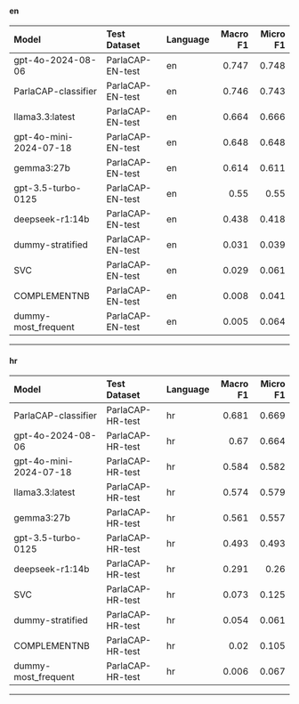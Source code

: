 
#### en

| Model                  | Test Dataset     | Language   |   Macro F1 |   Micro F1 |
|:-----------------------|:-----------------|:-----------|-----------:|-----------:|
| gpt-4o-2024-08-06      | ParlaCAP-EN-test | en         |      0.747 |      0.748 |
| ParlaCAP-classifier    | ParlaCAP-EN-test | en         |      0.746 |      0.743 |
| llama3.3:latest        | ParlaCAP-EN-test | en         |      0.664 |      0.666 |
| gpt-4o-mini-2024-07-18 | ParlaCAP-EN-test | en         |      0.648 |      0.648 |
| gemma3:27b             | ParlaCAP-EN-test | en         |      0.614 |      0.611 |
| gpt-3.5-turbo-0125     | ParlaCAP-EN-test | en         |      0.55  |      0.55  |
| deepseek-r1:14b        | ParlaCAP-EN-test | en         |      0.438 |      0.418 |
| dummy-stratified       | ParlaCAP-EN-test | en         |      0.031 |      0.039 |
| SVC                    | ParlaCAP-EN-test | en         |      0.029 |      0.061 |
| COMPLEMENTNB           | ParlaCAP-EN-test | en         |      0.008 |      0.041 |
| dummy-most_frequent    | ParlaCAP-EN-test | en         |      0.005 |      0.064 |

------------------------------------------

#### hr

| Model                  | Test Dataset     | Language   |   Macro F1 |   Micro F1 |
|:-----------------------|:-----------------|:-----------|-----------:|-----------:|
| ParlaCAP-classifier    | ParlaCAP-HR-test | hr         |      0.681 |      0.669 |
| gpt-4o-2024-08-06      | ParlaCAP-HR-test | hr         |      0.67  |      0.664 |
| gpt-4o-mini-2024-07-18 | ParlaCAP-HR-test | hr         |      0.584 |      0.582 |
| llama3.3:latest        | ParlaCAP-HR-test | hr         |      0.574 |      0.579 |
| gemma3:27b             | ParlaCAP-HR-test | hr         |      0.561 |      0.557 |
| gpt-3.5-turbo-0125     | ParlaCAP-HR-test | hr         |      0.493 |      0.493 |
| deepseek-r1:14b        | ParlaCAP-HR-test | hr         |      0.291 |      0.26  |
| SVC                    | ParlaCAP-HR-test | hr         |      0.073 |      0.125 |
| dummy-stratified       | ParlaCAP-HR-test | hr         |      0.054 |      0.061 |
| COMPLEMENTNB           | ParlaCAP-HR-test | hr         |      0.02  |      0.105 |
| dummy-most_frequent    | ParlaCAP-HR-test | hr         |      0.006 |      0.067 |

------------------------------------------
